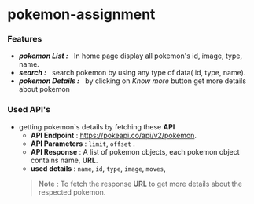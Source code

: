 # pokemon-assignment

### Features

* ***pokemon List :*** &nbsp; In home page display all pokemon's id, image, type, name.
* ***search :*** &nbsp; search pokemon by using any type of data( id, type, name).
* ***pokemon Details :*** &nbsp; by clicking on *Know more* button get more details about pokemon

### Used API's

* getting pokemon`s details by fetching these  **API**
  * **API Endpoint** : <https://pokeapi.co/api/v2/pokemon>.
  * **API Parameters** : `limit`, `offset` .
  * **API Response** : A list of  pokemon objects, each pokemon object contains name, **URL**.
  * **used details** : `name`, `id`, `type`, `image`, `moves`, 
  ><font color='grey'> **Note** </font>: To fetch the  response **URL** to get more details about the respected pokemon.